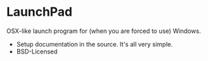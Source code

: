 LaunchPad
=========

OSX-like launch program for (when you are forced to use) Windows.

* Setup documentation in the source. It's all very simple.
* BSD-Licensed
